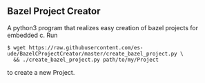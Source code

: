 Bazel Project Creator
---------

A python3 program that realizes easy creation of bazel projects
for embedded c. Run
```
$ wget https://raw.githubusercontent.com/es-ude/BazelCProjectCreator/master/create_bazel_project.py \
  && ./create_bazel_project.py path/to/my/Project
```
to create a new Project.
